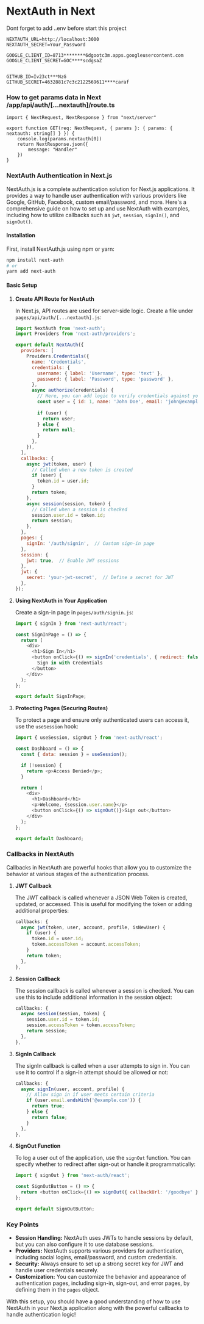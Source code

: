 # NextAuth in Next

Dont forget to add ..env before start this project
```
NEXTAUTH_URL=http://localhost:3000
NEXTAUTH_SECRET=Your_Password

GOOGLE_CLIENT_ID=8713********6dgootc3m.apps.googleusercontent.com
GOOGLE_CLIENT_SECRET=GOC****scdgsaZ


GITHUB_ID=Iv23ct***NzG
GITHUB_SECRET=4632881c7c3c2122569611****caraf
```

### How to get params data in Next /app/api/auth/[...nextauth]/route.ts
```
import { NextRequest, NextResponse } from "next/server"

export function GET(req: NextRequest, { params }: { params: { nextauth: string[] } }) {
    console.log(params.nextauth[0])
    return NextResponse.json({
        message: "Handler"
    })
}
```
### NextAuth Authentication in Next.js

NextAuth.js is a complete authentication solution for Next.js applications. It provides a way to handle user authentication with various providers like Google, GitHub, Facebook, custom email/password, and more. Here's a comprehensive guide on how to set up and use NextAuth with examples, including how to utilize callbacks such as `jwt`, `session`, `signIn()`, and `signOut()`.

#### Installation

First, install NextAuth.js using npm or yarn:

```bash
npm install next-auth
# or
yarn add next-auth
```

#### Basic Setup

1. **Create API Route for NextAuth**

   In Next.js, API routes are used for server-side logic. Create a file under `pages/api/auth/[...nextauth].js`:

   ```javascript
   import NextAuth from 'next-auth';
   import Providers from 'next-auth/providers';

   export default NextAuth({
     providers: [
       Providers.Credentials({
         name: 'Credentials',
         credentials: {
           username: { label: 'Username', type: 'text' },
           password: { label: 'Password', type: 'password' },
         },
         async authorize(credentials) {
           // Here, you can add logic to verify credentials against your database.
           const user = { id: 1, name: 'John Doe', email: 'john@example.com' };
           
           if (user) {
             return user;
           } else {
             return null;
           }
         },
       }),
     ],
     callbacks: {
       async jwt(token, user) {
         // Called when a new token is created
         if (user) {
           token.id = user.id;
         }
         return token;
       },
       async session(session, token) {
         // Called when a session is checked
         session.user.id = token.id;
         return session;
       },
     },
     pages: {
       signIn: '/auth/signin',  // Custom sign-in page
     },
     session: {
       jwt: true,  // Enable JWT sessions
     },
     jwt: {
       secret: 'your-jwt-secret',  // Define a secret for JWT
     },
   });
   ```

2. **Using NextAuth in Your Application**

   Create a sign-in page in `pages/auth/signin.js`:

   ```javascript
   import { signIn } from 'next-auth/react';

   const SignInPage = () => {
     return (
       <div>
         <h1>Sign In</h1>
         <button onClick={() => signIn('credentials', { redirect: false })}>
           Sign in with Credentials
         </button>
       </div>
     );
   };

   export default SignInPage; 
   ```

3. **Protecting Pages (Securing Routes)**

   To protect a page and ensure only authenticated users can access it, use the `useSession` hook:

   ```javascript
   import { useSession, signOut } from 'next-auth/react';

   const Dashboard = () => {
     const { data: session } = useSession();

     if (!session) {
       return <p>Access Denied</p>;
     }

     return (
       <div>
         <h1>Dashboard</h1>
         <p>Welcome, {session.user.name}</p>
         <button onClick={() => signOut()}>Sign out</button>
       </div>
     );
   };

   export default Dashboard;
   ```

### Callbacks in NextAuth

Callbacks in NextAuth are powerful hooks that allow you to customize the behavior at various stages of the authentication process.

1. **JWT Callback**

   The JWT callback is called whenever a JSON Web Token is created, updated, or accessed. This is useful for modifying the token or adding additional properties:

   ```javascript
   callbacks: {
     async jwt(token, user, account, profile, isNewUser) {
       if (user) {
         token.id = user.id;
         token.accessToken = account.accessToken;
       }
       return token;
     },
   },
   ```

2. **Session Callback**

   The session callback is called whenever a session is checked. You can use this to include additional information in the session object:

   ```javascript
   callbacks: {
     async session(session, token) {
       session.user.id = token.id;
       session.accessToken = token.accessToken;
       return session;
     },
   },
   ```

3. **SignIn Callback**

   The signIn callback is called when a user attempts to sign in. You can use it to control if a sign-in attempt should be allowed or not:

   ```javascript
   callbacks: {
     async signIn(user, account, profile) {
       // Allow sign in if user meets certain criteria
       if (user.email.endsWith('@example.com')) {
         return true;
       } else {
         return false;
       }
     },
   },
   ```

4. **SignOut Function**

   To log a user out of the application, use the `signOut` function. You can specify whether to redirect after sign-out or handle it programmatically:

   ```javascript
   import { signOut } from 'next-auth/react';

   const SignOutButton = () => {
     return <button onClick={() => signOut({ callbackUrl: '/goodbye' })}>Sign out</button>;
   };

   export default SignOutButton;
   ```

### Key Points

- **Session Handling:** NextAuth uses JWTs to handle sessions by default, but you can also configure it to use database sessions.
- **Providers:** NextAuth supports various providers for authentication, including social logins, email/password, and custom credentials.
- **Security:** Always ensure to set up a strong secret key for JWT and handle user credentials securely.
- **Customization:** You can customize the behavior and appearance of authentication pages, including sign-in, sign-out, and error pages, by defining them in the `pages` object.

With this setup, you should have a good understanding of how to use NextAuth in your Next.js application along with the powerful callbacks to handle authentication logic!